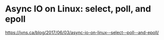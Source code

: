 # Async IO on Linux: select, poll, and epoll
https://jvns.ca/blog/2017/06/03/async-io-on-linux--select--poll--and-epoll/

